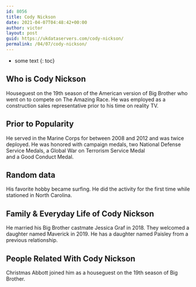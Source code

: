 ```yaml
---
id: 8056
title: Cody Nickson
date: 2021-04-07T04:48:42+00:00
author: victor
layout: post
guid: https://ukdataservers.com/cody-nickson/
permalink: /04/07/cody-nickson/
---
```


* some text
{: toc}


## Who is Cody Nickson



Houseguest on the 19th season of the American version of Big Brother who went on to compete on The Amazing Race. He was employed as a construction sales representative prior to his time on reality TV.

                
                
                
## Prior to Popularity



He served in the Marine Corps for between 2008 and 2012 and was twice deployed. He was honored with campaign medals, two National Defense Service Medals, a Global War on Terrorism Service Medal<br /> and a Good Conduct Medal.

                
                
                
## Random data



His favorite hobby became surfing. He did the activity for the first time while stationed in North Carolina.

                
                
                
## Family & Everyday Life of Cody Nickson



He married his Big Brother castmate Jessica Graf in 2018. They welcomed a daughter named Maverick in 2019. He has a daughter named Paisley from a previous relationship.

                
                
                
## People Related With Cody Nickson



Christmas Abbott joined him as a houseguest on the 19th season of Big Brother.

                
              
            
          
          
          